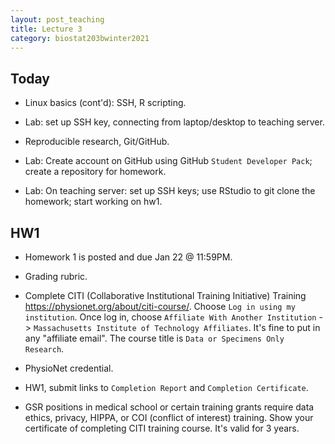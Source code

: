 ```yaml
---
layout: post_teaching
title: Lecture 3
category: biostat203bwinter2021
---
```


## Today

* Linux basics (cont'd): SSH, R scripting.

* Lab: set up SSH key, connecting from laptop/desktop to teaching server.

* Reproducible research, Git/GitHub.

* Lab: Create account on GitHub using GitHub `Student Developer Pack`; create a repository for homework.

* Lab: On teaching server: set up SSH keys; use RStudio to git clone the homework; start working on hw1.

## HW1

* Homework 1 is posted and due Jan 22 @ 11:59PM. 

* Grading rubric. 

* Complete CITI (Collaborative Institutional Training Initiative) Training <https://physionet.org/about/citi-course/>. Choose `Log in using my institution`. Once log in, choose `Affiliate With Another Institution` -> `Massachusetts Institute of Technology Affiliates`. It's fine to put in any "affiliate email". The course title is `Data or Specimens Only Research`. 

* PhysioNet credential. 

* HW1, submit links to `Completion Report` and `Completion Certificate`. 

* GSR positions in medical school or certain training grants require data ethics, privacy, HIPPA, or COI (conflict of interest) training. Show your certificate of completing CITI training course. It's valid for 3 years.
